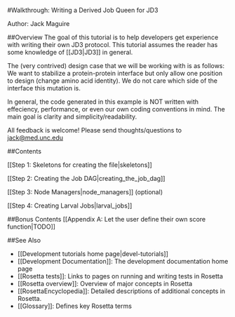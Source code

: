 #Walkthrough: Writing a Derived Job Queen for JD3

Author: Jack Maguire

##Overview
The goal of this tutorial is to help developers get experience with writing their own JD3 protocol.
This tutorial assumes the reader has some knowledge of [[JD3|JD3]] in general.

The (very contrived) design case that we will be working with is as follows:
We want to stabilize a protein-protein interface but only allow one position to design (change amino acid identity).
We do not care which side of the interface this mutation is.

In general, the code generated in this example is NOT written with effeciency, performance, or even our own coding conventions in mind.
The main goal is clarity and simplicity/readability.

All feedback is welcome! Please send thoughts/questions to jack@med.unc.edu

##Contents

[[Step 1: Skeletons for creating the file|skeletons]]

[[Step 2: Creating the Job DAG|creating_the_job_dag]]

[[Step 3: Node Managers|node_managers]] (optional)

[[Step 4: Creating Larval Jobs|larval_jobs]]

##Bonus Contents
[[Appendix A: Let the user define their own score function|TODO]]

##See Also

* [[Development tutorials home page|devel-tutorials]]
* [[Development Documentation]]: The development documentation home page
* [[Rosetta tests]]: Links to pages on running and writing tests in Rosetta
* [[Rosetta overview]]: Overview of major concepts in Rosetta
* [[RosettaEncyclopedia]]: Detailed descriptions of additional concepts in Rosetta.
* [[Glossary]]: Defines key Rosetta terms